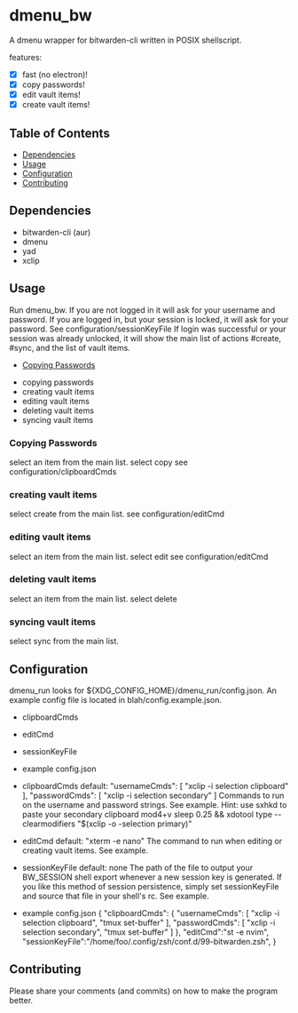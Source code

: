 # dmenu\_bw

A dmenu wrapper for bitwarden-cli written in POSIX shellscript.

features:
- [x] fast (no electron)!
- [x] copy passwords!
- [x] edit vault items!
- [x] create vault items!

## Table of Contents
* [Dependencies](#Dependencies)
* [Usage](#Usage)
* [Configuration](#Configuration)
* [Contributing](#Contributing)

## Dependencies
* bitwarden-cli (aur)
* dmenu
* yad
* xclip

## Usage

Run dmenu\_bw.
If you are not logged in it will ask for your username and password.
If you are logged in, but your session is locked, it will ask for your password. See configuration/sessionKeyFile
If login was successful or your session was already unlocked, it will show the main list of actions #create, #sync, and the list of vault items.

* [Copying Passwords](#Copying-Passwords)
- copying passwords
- creating vault items
- editing vault items
- deleting vault items
- syncing vault items

### Copying Passwords
select an item from the main list.
select copy
see configuration/clipboardCmds

### creating vault items
select create from the main list.
see configuration/editCmd

### editing vault items
select an item from the main list.
select edit
see configuration/editCmd

### deleting vault items
select an item from the main list.
select delete

### syncing vault items
select sync from the main list.


## Configuration

dmenu\_run looks for ${XDG_CONFIG_HOME}/dmenu_run/config.json. An example
config file is located in blah/config.example.json.

- clipboardCmds
- editCmd
- sessionKeyFile
- example config.json

- clipboardCmds
    default:
        "usernameCmds": [
            "xclip -i selection clipboard"
        ],
        "passwordCmds": [
            "xclip -i selection secondary"
        ]
Commands to run on the username and password strings. See example.
Hint: use sxhkd to paste your secondary clipboard
    mod4+v
        sleep 0.25 &&
        xdotool type --clearmodifiers "$(xclip -o -selection primary)"

- editCmd
    default: "xterm -e nano"
The command to run when editing or creating vault items. See example.

- sessionKeyFile
    default: none
The path of the file to output your BW_SESSION shell export whenever a new
session key is generated. If you like this method of session persistence,
simply set sessionKeyFile and source that file in your shell's rc. See example.

- example config.json
    {
        "clipboardCmds": {
            "usernameCmds": [
                "xclip -i selection clipboard",
                "tmux set-buffer"
            ],
            "passwordCmds": [
                "xclip -i selection secondary",
                "tmux set-buffer"
            ]
        },
        "editCmd":"st -e nvim",
        "sessionKeyFile":"/home/foo/.config/zsh/conf.d/99-bitwarden.zsh",
    }

## Contributing
Please share your comments (and commits) on how to make the program better.
